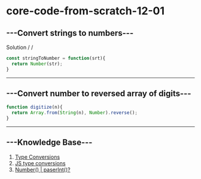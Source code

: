 # core-code-from-scratch-12-01

## ---Convert strings to numbers---

Solution / /
``` javascript
const stringToNumber = function(srt){
  return Number(str);
}
```

---
## ---Convert number to reversed array of digits---

``` javascript
function digitize(n){
  return Array.from(String(n), Number).reverse();
}
```

---

## ---Knowledge Base---

1. [Type Conversions](https://developer.mozilla.org/en-US/docs/Glossary/Type_Conversion)
2. [JS type conversions](https://www.programiz.com/javascript/type-conversion)
3. [Number() | paserInt()?](https://thisthat.dev/number-constructor-vs-parse-int/)
